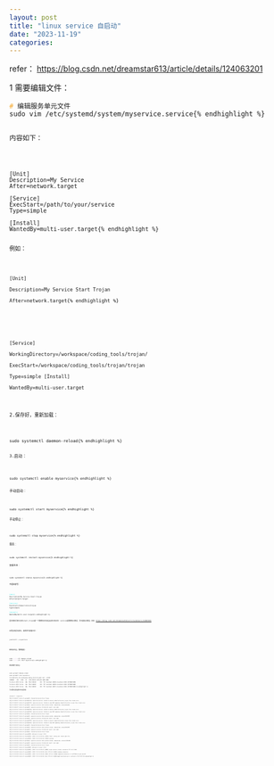 ```yaml
---
layout: post
title: "linux service 自启动"
date: "2023-11-19"
categories: 
---
```

<p>refer： <a href="https://blog.csdn.net/dreamstar613/article/details/124063201">https://blog.csdn.net/dreamstar613/article/details/124063201</a></p>

<p>1 需要编辑文件：</p>

<pre>
<code><span style="color:#f5ab35">#</span> 编辑服务单元文件
sudo vim /etc/systemd/system/myservice.service{% endhighlight %}

<p>内容如下：</p>

<pre>
<code>[Unit]
Description=My Service
After=network.target

[Service]
ExecStart=/path/to/your/service
Type=simple

[Install]
WantedBy=multi-user.target{% endhighlight %}

<p>例如：</p>

<pre>
<code>[Unit]

Description=My Service Start Trojan

After=network.target{% endhighlight %}

<p>&nbsp;</p>

<p>[Service]<br />
WorkingDirectory=/workspace/coding_tools/trojan/<br />
ExecStart=/workspace/coding_tools/trojan/trojan<br />
Type=simple [Install]<br />
WantedBy=multi-user.target</p>

<p>2.保存好，重新加载：</p>

<pre>
<code>sudo systemctl daemon-reload{% endhighlight %}

<p>3.启动：</p>

<pre>
<code>sudo systemctl enable myservice{% endhighlight %}

<p>手动启动：</p>

<pre>
<code>sudo systemctl start myservice{% endhighlight %}

<p>手动停止：</p>

<pre>
<code>sudo systemctl stop myservice{% endhighlight %}

<p>重启：</p>

<pre>
<code>sudo systemctl restart myservice{% endhighlight %}

<p>查看状态：</p>

<pre>
<code>sudo systemctl status myservice{% endhighlight %}

<p>不能这样写：</p>

<pre>
<code><span style="color:#00e0e0">[Unit]</span>
Description=My Service Start Trojan
After=network.target

<span style="color:#00e0e0">[Service]</span>
ExecStart=/home/linlin/trojan
Type=simple

<span style="color:#00e0e0">[Install]</span>
WantedBy=multi-user.target{% endhighlight %}

<p>因为我的可执行文件start_trojan是一个需要到文件夹后在执行的文件：service是需要绝对路径，而不是相对路径。参考：<a href="https://blog.csdn.net/dreamstar613/article/details/124063201">https://blog.csdn.net/dreamstar613/article/details/124063201</a></p>

<p>如果没有启动成功，使用命令查看日志：</p>

<p><code>journalctl -u myservice</code></p>

<p>修改文件后，需要重启：</p>

<pre>
<code>sudo<span style="color:#dcc6e0"> system</span>ctl daemon-reload
sudo<span style="color:#dcc6e0"> system</span>ctl start myservice{% endhighlight %}

<p>例如我终于成功后：</p>

<pre>
<code>sudo systemctl daemon-reload

sudo systemctl start myservice

linlin@linlin-i5:/workspace/coding_tools/trojan$ lsof -i:1090

COMMAND&nbsp;&nbsp;&nbsp; PID&nbsp;&nbsp; USER&nbsp;&nbsp; FD&nbsp;&nbsp; TYPE DEVICE SIZE/OFF NODE NAME

firefox-b 6553 linlin&nbsp;&nbsp; 68u&nbsp; IPv4 558344&nbsp;&nbsp;&nbsp;&nbsp;&nbsp; 0t0&nbsp; TCP localhost:40500-&gt;localhost:1090 (ESTABLISHED)

firefox-b 6553 linlin&nbsp;&nbsp; 91u&nbsp; IPv4 548605&nbsp;&nbsp;&nbsp;&nbsp;&nbsp; 0t0&nbsp; TCP localhost:40508-&gt;localhost:1090 (ESTABLISHED)

firefox-b 6553 linlin&nbsp;&nbsp; 96u&nbsp; IPv4 568903&nbsp;&nbsp;&nbsp;&nbsp;&nbsp; 0t0&nbsp; TCP localhost:40512-&gt;localhost:1090 (ESTABLISHED){% endhighlight %}

<p>可以看到之前失败的日志还保存着：</p>

<pre>
<code>journalctl -u myservice

11月 19 14:08:37 linlin-i5 systemd[1]: Started My Service Start Trojan.

11月 19 14:08:37 linlin-i5 systemd[1112]: myservice.service: Failed to execute /home/linlin/start_trojan: Exec format error

11月 19 14:08:37 linlin-i5 systemd[1112]: myservice.service: Failed at step EXEC spawning /home/linlin/start_trojan: Exec format error

11月 19 14:08:37 linlin-i5 systemd[1]: myservice.service: Main process exited, code=exited, status=203/EXEC

11月 19 14:08:37 linlin-i5 systemd[1]: myservice.service: Failed with result &#39;exit-code&#39;.

11月 19 14:14:37 linlin-i5 systemd[8718]: myservice.service: Failed to execute /home/linlin/start_trojan: Exec format error

11月 19 14:14:37 linlin-i5 systemd[8718]: myservice.service: Failed at step EXEC spawning /home/linlin/start_trojan: Exec format error

11月 19 14:14:37 linlin-i5 systemd[1]: Started My Service Start Trojan.

11月 19 14:14:37 linlin-i5 systemd[1]: myservice.service: Main process exited, code=exited, status=203/EXEC

11月 19 14:14:37 linlin-i5 systemd[1]: myservice.service: Failed with result &#39;exit-code&#39;.

11月 19 14:16:15 linlin-i5 systemd[8763]: myservice.service: Failed to execute /home/linlin/start_trojan: Exec format error

11月 19 14:16:15 linlin-i5 systemd[8763]: myservice.service: Failed at step EXEC spawning /home/linlin/start_trojan: Exec format error

11月 19 14:16:15 linlin-i5 systemd[1]: Started My Service Start Trojan.

11月 19 14:16:15 linlin-i5 systemd[1]: myservice.service: Main process exited, code=exited, status=203/EXEC

11月 19 14:16:15 linlin-i5 systemd[1]: myservice.service: Failed with result &#39;exit-code&#39;.

11月 19 14:16:30 linlin-i5 systemd[1]: Started My Service Start Trojan.

11月 19 14:16:30 linlin-i5 trojan[8823]: Welcome to trojan 1.16.0

11月 19 14:16:30 linlin-i5 trojan[8823]: [2023-11-19 14:16:30] [FATAL] fatal: config.json: cannot open file

11月 19 14:16:30 linlin-i5 trojan[8823]: [2023-11-19 14:16:30] [FATAL] exiting. . .

11月 19 14:16:30 linlin-i5 systemd[1]: myservice.service: Main process exited, code=exited, status=1/FAILURE

11月 19 14:16:30 linlin-i5 systemd[1]: myservice.service: Failed with result &#39;exit-code&#39;.

11月 19 14:18:37 linlin-i5 systemd[1]: Started My Service Start Trojan.

11月 19 14:18:37 linlin-i5 trojan[8887]: Welcome to trojan 1.16.0

11月 19 14:18:37 linlin-i5 trojan[8887]: [2023-11-19 14:18:37] [WARN] trojan service (client) started at 127.0.0.1:1090

11月 19 14:18:38 linlin-i5 trojan[8887]: [2023-11-19 14:18:38] [ALL] 127.0.0.1:40500 incoming connection

11月 19 14:18:38 linlin-i5 trojan[8887]: [2023-11-19 14:18:38] [INFO] 127.0.0.1:40500 requested connection to tch271958.tch.poe.com:443

11月 19 14:18:38 linlin-i5 trojan[8887]: [2023-11-19 14:18:38] [ALL] 127.0.0.1:40500 demo2.nextc1oud.com is resolved to 154.39.65.3{% endhighlight %}

<p>&nbsp;</p>

